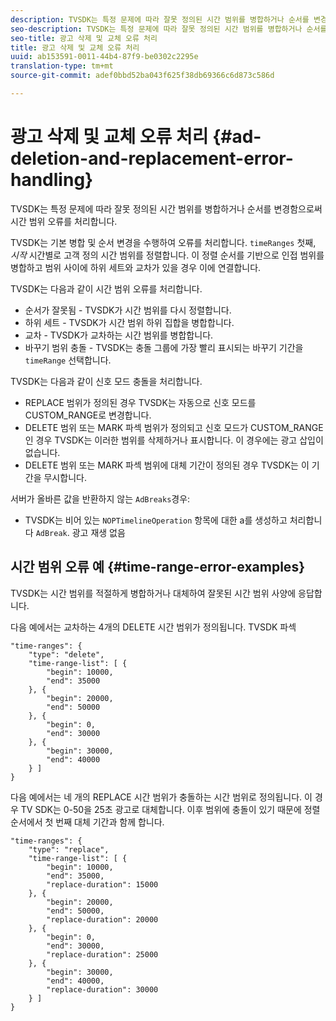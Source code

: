 ```yaml
---
description: TVSDK는 특정 문제에 따라 잘못 정의된 시간 범위를 병합하거나 순서를 변경함으로써 시간 범위 오류를 처리합니다.
seo-description: TVSDK는 특정 문제에 따라 잘못 정의된 시간 범위를 병합하거나 순서를 변경함으로써 시간 범위 오류를 처리합니다.
seo-title: 광고 삭제 및 교체 오류 처리
title: 광고 삭제 및 교체 오류 처리
uuid: ab153591-0011-44b4-87f9-be0302c2295e
translation-type: tm+mt
source-git-commit: adef0bbd52ba043f625f38db69366c6d873c586d

---
```



# 광고 삭제 및 교체 오류 처리 {#ad-deletion-and-replacement-error-handling}

TVSDK는 특정 문제에 따라 잘못 정의된 시간 범위를 병합하거나 순서를 변경함으로써 시간 범위 오류를 처리합니다.

TVSDK는 기본 병합 및 순서 변경을 수행하여 오류를 처리합니다. `timeRanges` 첫째, *시작* 시간별로 고객 정의 시간 범위를 정렬합니다. 이 정렬 순서를 기반으로 인접 범위를 병합하고 범위 사이에 하위 세트와 교차가 있을 경우 이에 연결합니다.

TVSDK는 다음과 같이 시간 범위 오류를 처리합니다.

* 순서가 잘못됨 - TVSDK가 시간 범위를 다시 정렬합니다.
* 하위 세트 - TVSDK가 시간 범위 하위 집합을 병합합니다.
* 교차 - TVSDK가 교차하는 시간 범위를 병합합니다.
* 바꾸기 범위 충돌 - TVSDK는 충돌 그룹에 가장 빨리 표시되는 바꾸기 기간을 `timeRange` 선택합니다.

TVSDK는 다음과 같이 신호 모드 충돌을 처리합니다.

* REPLACE 범위가 정의된 경우 TVSDK는 자동으로 신호 모드를 CUSTOM_RANGE로 변경합니다.
* DELETE 범위 또는 MARK 파섹 범위가 정의되고 신호 모드가 CUSTOM_RANGE인 경우 TVSDK는 이러한 범위를 삭제하거나 표시합니다. 이 경우에는 광고 삽입이 없습니다.
* DELETE 범위 또는 MARK 파섹 범위에 대체 기간이 정의된 경우 TVSDK는 이 기간을 무시합니다.

서버가 올바른 값을 반환하지 않는 `AdBreaks`경우:

* TVSDK는 비어 있는 `NOPTimelineOperation` 항목에 대한 a를 생성하고 처리합니다 `AdBreak`. 광고 재생 없음

## 시간 범위 오류 예 {#time-range-error-examples}

TVSDK는 시간 범위를 적절하게 병합하거나 대체하여 잘못된 시간 범위 사양에 응답합니다.

다음 예에서는 교차하는 4개의 DELETE 시간 범위가 정의됩니다. TVSDK 파섹

```
"time-ranges": {
    "type": "delete",
    "time-range-list": [ {
        "begin": 10000,
        "end": 35000
    }, {
        "begin": 20000,
        "end": 50000
    }, {
        "begin": 0,
        "end": 30000
    }, {
        "begin": 30000,
        "end": 40000
    } ]
}
```

다음 예에서는 네 개의 REPLACE 시간 범위가 충돌하는 시간 범위로 정의됩니다. 이 경우 TV SDK는 0-50을 25초 광고로 대체합니다. 이후 범위에 충돌이 있기 때문에 정렬 순서에서 첫 번째 대체 기간과 함께 합니다.

```
"time-ranges": {
    "type": "replace",
    "time-range-list": [ {
        "begin": 10000,
        "end": 35000,
        "replace-duration": 15000
    }, {
        "begin": 20000,
        "end": 50000,
        "replace-duration": 20000
    }, {
        "begin": 0,
        "end": 30000,
        "replace-duration": 25000
    }, {
        "begin": 30000,
        "end": 40000,
        "replace-duration": 30000
    } ]
}
```
